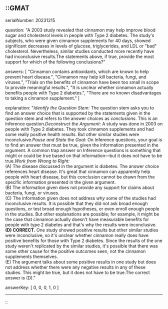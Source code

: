 ::GMAT
---


serialNumber: 20231215

question: "A 2003 study revealed that cinnamon may help improve blood sugar and cholesterol levels in people with Type 2 diabetes. The study's subjects, who were given cinnamon supplements for 40 days, showed significant decreases in levels of glucose, triglycerides, and LDL or \"bad\" cholesterol. Nevertheless, similar studies conducted more recently have had inconclusive results.The statements above, if true, provide the most support for which of the following conclusions?"

answers: [
  "Cinnamon contains antioxidants, which are known to help prevent heart disease.",
  "Cinnamon may help kill bacteria, fungi, and viruses.",
  "Trials on the benefits of cinnamon have been too small in scope to provide meaningful results.",
  "It is unclear whether cinnamon actually benefits people with Type 2 diabetes.",
  "There are no known disadvantages to taking a cinnamon supplement."
]

explanation: "<i>Identify the Question Stem:</i> The question stem asks you to find an answer choice that is supported by the statements given in the question stem and refers to the answer choices as <i>conclusions</i>. This is an Inference question.<i>Deconstruct the Argument:</i> A study was done in 2003 on people with Type 2 diabetes. They took cinnamon supplements and had some really positive health results. But other similar studies were inconclusive.<i>Pause and State the Goal:</i> On Inference questions, your goal is to find an answer that must be true, given the information presented in the argument. A common trap answer on Inference questions is something that might or could be true based on that information—but it does not have to be true.<i>Work from Wrong to Right:</i><br>(A) The disease discussed in the argument is diabetes. The answer choice references heart disease. It's great that cinnamon can apparently help people with heart disease, but this conclusion cannot be drawn from the specific information presented in the given argument.<br>(B) The information given does not provide any support for claims about bacteria, fungi, or viruses.<br>(C) The information given does not address <i>why</i> some of the studies had inconclusive results. It is possible that they did not ask broad enough questions, or test broad enough hypotheses, or even enroll enough people in the studies. But other explanations are possible; for example, it might be the case that cinnamon actually doesn't have measurable benefits for people with type 2 diabetes and that's why the results were inconclusive.<br><b>(D) CORRECT.</b> One study showed positive results but other similar studies were inconclusive, so it's unclear whether cinnamon really does have positive benefits for those with Type 2 diabetes. Since the results of the one study weren't replicated by the similar studies, it's possible that there was some other cause for the positive outcomes seen, not the cinnamon supplements themselves.<br>(E) The argument talks about some positive results in one study but does not address whether there were any negative results in any of these studies. This might be true, but it does not have to be true.The correct answer is (D)."

answerKey: [
  0, 
  0, 
  0, 
  1, 
  0
]



---
::